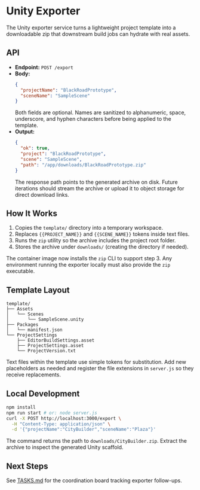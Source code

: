 # Unity Exporter

The Unity exporter service turns a lightweight project template into a downloadable zip
that downstream build jobs can hydrate with real assets.

## API

- **Endpoint:** `POST /export`
- **Body:**
  ```json
  {
    "projectName": "BlackRoadPrototype",
    "sceneName": "SampleScene"
  }
  ```
  Both fields are optional. Names are sanitized to alphanumeric, space, underscore, and
  hyphen characters before being applied to the template.
- **Output:**
  ```json
  {
    "ok": true,
    "project": "BlackRoadPrototype",
    "scene": "SampleScene",
    "path": "/app/downloads/BlackRoadPrototype.zip"
  }
  ```
  The response path points to the generated archive on disk. Future iterations should
  stream the archive or upload it to object storage for direct download links.

## How It Works

1. Copies the `template/` directory into a temporary workspace.
2. Replaces `{{PROJECT_NAME}}` and `{{SCENE_NAME}}` tokens inside text files.
3. Runs the `zip` utility so the archive includes the project root folder.
4. Stores the archive under `downloads/` (creating the directory if needed).

The container image now installs the `zip` CLI to support step 3. Any environment running
the exporter locally must also provide the `zip` executable.

## Template Layout

```
template/
├── Assets
│   └── Scenes
│       └── SampleScene.unity
├── Packages
│   └── manifest.json
└── ProjectSettings
    ├── EditorBuildSettings.asset
    ├── ProjectSettings.asset
    └── ProjectVersion.txt
```

Text files within the template use simple tokens for substitution. Add new placeholders as
needed and register the file extensions in `server.js` so they receive replacements.

## Local Development

```bash
npm install
npm run start # or: node server.js
curl -X POST http://localhost:3000/export \
  -H "Content-Type: application/json" \
  -d '{"projectName":"CityBuilder","sceneName":"Plaza"}'
```

The command returns the path to `downloads/CityBuilder.zip`. Extract the archive to inspect
the generated Unity scaffold.

## Next Steps

See [TASKS.md](./TASKS.md) for the coordination board tracking exporter follow-ups.
